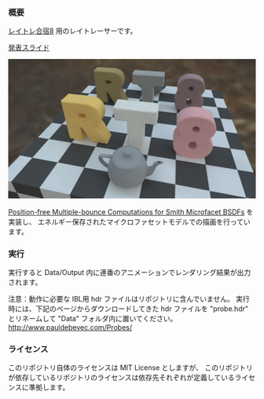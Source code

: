 ### 概要
[レイトレ合宿8](https://sites.google.com/view/raytracingcamp8) 用のレイトレーサーです。

[発表スライド](slide.pdf)

![レンダリング結果](Data/result.png)

[Position-free Multiple-bounce Computations for Smith Microfacet BSDFs](https://wangningbei.github.io/2022/MBBRDF.html) を実装し、
エネルギー保存されたマイクロファセットモデルでの描画を行っています。

### 実行
実行すると Data/Output 内に連番のアニメーションでレンダリング結果が出力されます。

注意：動作に必要な IBL用 hdr ファイルはリポジトリに含んでいません。
実行時には、下記のページからダウンロードしてきた hdr ファイルを "probe.hdr" とリネームして "Data" フォルダ内に置いてください。 
http://www.pauldebevec.com/Probes/

### ライセンス
このリポジトリ自体のライセンスは MIT License としますが、
このリポジトリが依存しているリポジトリのライセンスは依存先それぞれが定義しているライセンスに準拠します。